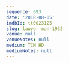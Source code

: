 ```yaml
---
sequence: 693
date: '2018-08-05'
imdbId: tt0023125
slug: lawyer-man-1932
venue: null
venueNotes: null
medium: TCM HD
mediumNotes: null
---
```



